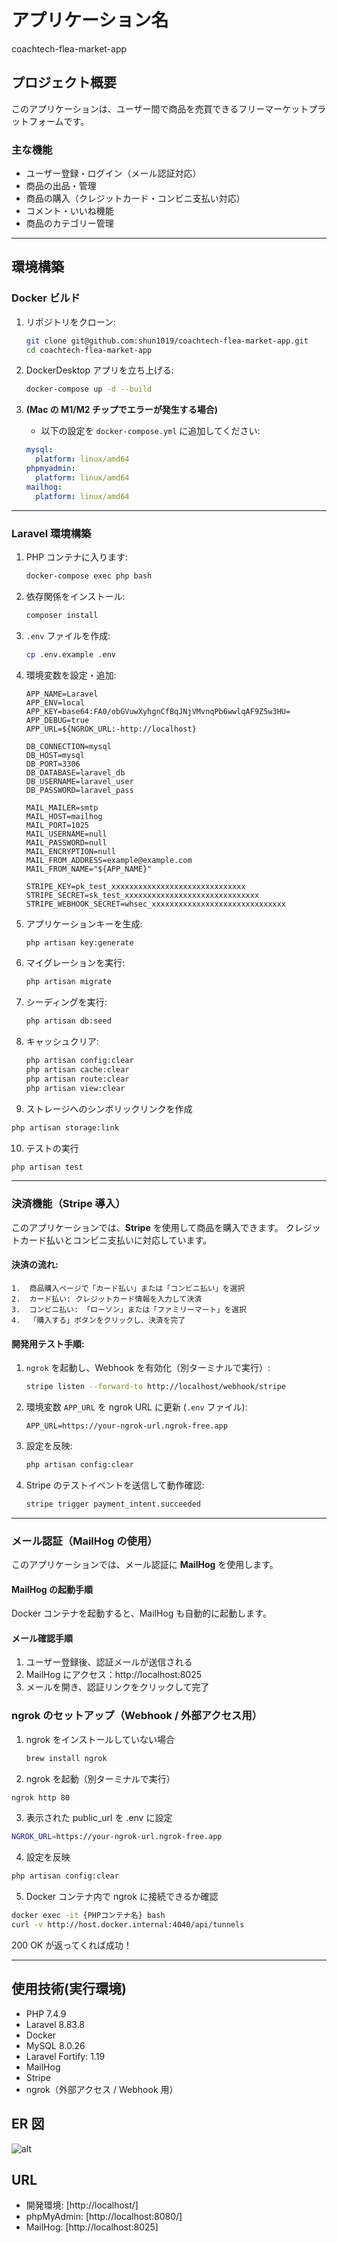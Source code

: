 # **アプリケーション名**

coachtech-flea-market-app

## **プロジェクト概要**

このアプリケーションは、ユーザー間で商品を売買できるフリーマーケットプラットフォームです。

### **主な機能**

- ユーザー登録・ログイン（メール認証対応）
- 商品の出品・管理
- 商品の購入（クレジットカード・コンビニ支払い対応）
- コメント・いいね機能
- 商品のカテゴリー管理

---

## **環境構築**

### **Docker ビルド**

1. リポジトリをクローン:

   ```bash
   git clone git@github.com:shun1019/coachtech-flea-market-app.git
   cd coachtech-flea-market-app
   ```

2. DockerDesktop アプリを立ち上げる:

   ```bash
   docker-compose up -d --build
   ```

3. **(Mac の M1/M2 チップでエラーが発生する場合)**
   - 以下の設定を `docker-compose.yml` に追加してください:
   ```yaml
   mysql:
     platform: linux/amd64
   phpmyadmin:
     platform: linux/amd64
   mailhog:
     platform: linux/amd64
   ```

---

### **Laravel 環境構築**

1. PHP コンテナに入ります:

   ```bash
   docker-compose exec php bash
   ```

2. 依存関係をインストール:

   ```bash
   composer install
   ```

3. `.env` ファイルを作成:

   ```bash
   cp .env.example .env
   ```

4. 環境変数を設定・追加:

   ```env
   APP_NAME=Laravel
   APP_ENV=local
   APP_KEY=base64:FA0/obGVuwXyhgnCfBqJNjVMvnqPb6wwlqAF9Z5w3HU=
   APP_DEBUG=true
   APP_URL=${NGROK_URL:-http://localhost}

   DB_CONNECTION=mysql
   DB_HOST=mysql
   DB_PORT=3306
   DB_DATABASE=laravel_db
   DB_USERNAME=laravel_user
   DB_PASSWORD=laravel_pass

   MAIL_MAILER=smtp
   MAIL_HOST=mailhog
   MAIL_PORT=1025
   MAIL_USERNAME=null
   MAIL_PASSWORD=null
   MAIL_ENCRYPTION=null
   MAIL_FROM_ADDRESS=example@example.com
   MAIL_FROM_NAME="${APP_NAME}"

   STRIPE_KEY=pk_test_xxxxxxxxxxxxxxxxxxxxxxxxxxxxxx
   STRIPE_SECRET=sk_test_xxxxxxxxxxxxxxxxxxxxxxxxxxxxxx
   STRIPE_WEBHOOK_SECRET=whsec_xxxxxxxxxxxxxxxxxxxxxxxxxxxxxx
   ```

5. アプリケーションキーを生成:

   ```bash
   php artisan key:generate
   ```

6. マイグレーションを実行:

   ```bash
   php artisan migrate
   ```

7. シーディングを実行:

   ```bash
   php artisan db:seed
   ```

8. キャッシュクリア:
   ```bash
   php artisan config:clear
   php artisan cache:clear
   php artisan route:clear
   php artisan view:clear
   ```

9.	ストレージへのシンボリックリンクを作成
   ```bash
   php artisan storage:link
   ```

10. テストの実行
   ```bash
   php artisan test
   ```

---

### **決済機能（Stripe 導入）**

このアプリケーションでは、**Stripe** を使用して商品を購入できます。
クレジットカード払いとコンビニ支払いに対応しています。

#### **決済の流れ:**

    1.	商品購入ページで「カード払い」または「コンビニ払い」を選択
    2.	カード払い: クレジットカード情報を入力して決済
    3.	コンビニ払い: 「ローソン」または「ファミリーマート」を選択
    4.	「購入する」ボタンをクリックし、決済を完了

#### **開発用テスト手順:**

1. `ngrok` を起動し、Webhook を有効化（別ターミナルで実行）:

   ```bash
   stripe listen --forward-to http://localhost/webhook/stripe
   ```

2. 環境変数 `APP_URL` を ngrok URL に更新 (`.env` ファイル):

   ```env
   APP_URL=https://your-ngrok-url.ngrok-free.app
   ```

3. 設定を反映:

   ```bash
   php artisan config:clear
   ```

4. Stripe のテストイベントを送信して動作確認:
   ```bash
   stripe trigger payment_intent.succeeded
   ```

---

### **メール認証（MailHog の使用）**

このアプリケーションでは、メール認証に **MailHog** を使用します。

#### **MailHog の起動手順**

Docker コンテナを起動すると、MailHog も自動的に起動します。

#### **メール確認手順**

1. ユーザー登録後、認証メールが送信される
2. MailHog にアクセス：http://localhost:8025
3. メールを開き、認証リンクをクリックして完了

### **ngrok のセットアップ（Webhook / 外部アクセス用）**

1. ngrok をインストールしていない場合

   ```bash
   brew install ngrok
   ```

2. ngrok を起動（別ターミナルで実行）

```bash
ngrok http 80
```

3. 表示された public_url を .env に設定

```bash
NGROK_URL=https://your-ngrok-url.ngrok-free.app
```

4. 設定を反映

```bash
php artisan config:clear
```

5. Docker コンテナ内で ngrok に接続できるか確認

```bash
docker exec -it {PHPコンテナ名} bash
curl -v http://host.docker.internal:4040/api/tunnels
```

200 OK が返ってくれば成功！

---

## 使用技術(実行環境)

- PHP 7.4.9
- Laravel 8.83.8
- Docker
- MySQL 8.0.26
- Laravel Fortify: 1.19
- MailHog
- Stripe
- ngrok（外部アクセス / Webhook 用）

## ER 図

![alt](erd.png)

## URL

- 開発環境: [http://localhost/]
- phpMyAdmin: [http://localhost:8080/]
- MailHog: [http://localhost:8025]
